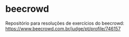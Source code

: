 # beecrowd

Repositório para resoluções de exercícios do beecrowd: https://www.beecrowd.com.br/judge/pt/profile/746157
